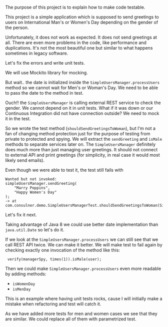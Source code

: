 The purpose of this project is to explain how to make code testable.

This project is a simple application which is supposed to send greetings to users 
on International Man's or Women's Day depending on the gender of the person.

Unfortunately, it does not work as expected. 
It does not send greetings at all.
There are even more problems in the code, like performance and duplications.
It's not the most beautiful one but similar to what happens sometimes in legacy software.

Let's fix the errors and write unit tests.

We will use Mockito library for mocking.

But wait.. the date is initialized inside the `SimpleUsersManager.processUsers` method so we cannot 
wait for Men's or Woman's Day. We need to be able to pass the date to the method in test.

Ouch!! the `SimpleUsersManager` is calling external REST service to check the gender.
We cannot depend on it in unit tests. What if it was down or our Continuous Integration did not have connection outside?
We need to mock it in the test.

So we wrote the test method (`shouldSendGreetingsToWoman`), but I'm not a fan of changing method protection just for
the purpose of testing from private to protected and spying.
We will extract the `sendGreeting` and `isMale` methods to separate services later on.
The `SimpleUsersManager` definitely does much more than just managing user greetings.
It should not connect to external API and print greetings (for simplicity, in real case it would most likely send emails).

Even though we were able to test it, the test still fails with
```
Wanted but not invoked:
simpleUsersManager.sendGreeting(
    "Marry Poppins",
    "Happy Women's Day"
);
-> at com.consulner.demo.SimpleUsersManagerTest.shouldSendGreetingsToWoman(SimpleUsersManagerTest.java:30)

```

Let's fix it next.

Taking advantage of Java 8 we could use better date implementation than `java.util.Date` so let's do it.

If we look at the `SimpleUsersManager.processUsers` we can still see that we call REST API twice.
We can make it better.
We will make test to fail again by checking exactly one invocation of the method like this:
```
 verify(managerSpy, times(1)).isMale(user);
```

Then we could make `SimpleUsersManager.processUsers` even more readable by adding methods:
 - `isWomenDay`
 - `isMenDay`
 
 This is an example where having unit tests rocks, cause I will initially make a mistake when refactoring
 and test will catch it.
 
 As we have added more tests for men and women cases we see that they are similar.
 We could replace all of them with parametrized test.



